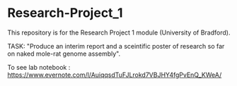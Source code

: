 # Research-Project_1

This repository is for the Research Project 1 module (University of Bradford).

TASK: "Produce an interim report and a sceintific poster of research so far on naked mole-rat genome assembly".

To see lab notebook : https://www.evernote.com/l/AuiqqsdTuFJLrokd7VBJHY4fgPvEnQ_KWeA/
